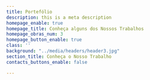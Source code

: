```yaml
---
title: Portefólio
description: this is a meta description
homepage_enable: true
homepage_title: Conheça alguns dos Nossos Trabalhos
homepage_obras_num: 3
homepage_button_enable: true
class: ''
background: "../media/headers/header3.jpg"
section_title: Conheça o Nosso Trabalho
contacts_buttons_enable: false

---
```

